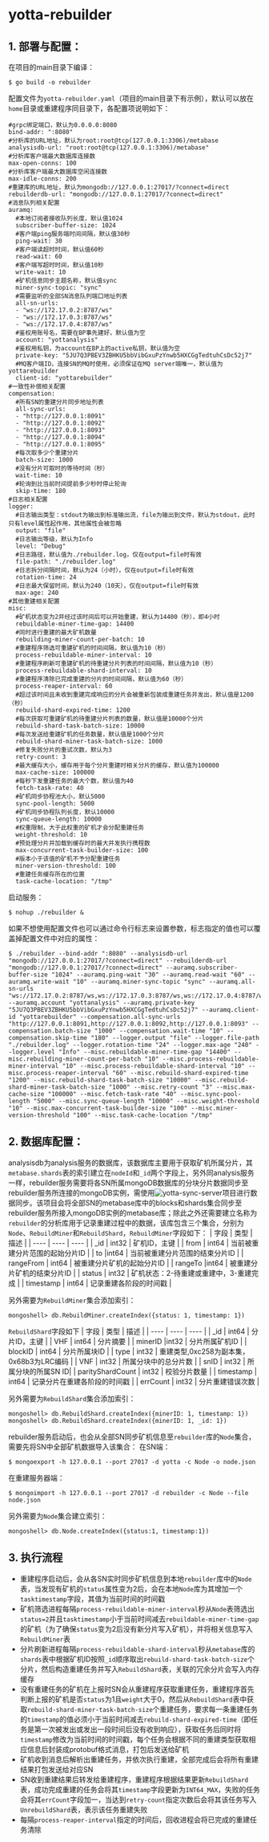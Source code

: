 # yotta-rebuilder
## 1. 部署与配置：
在项目的main目录下编译：
```
$ go build -o rebuilder
```
配置文件为`yotta-rebuilder.yaml`（项目的main目录下有示例），默认可以放在`home`目录或重建程序同目录下，各配置项说明如下：
```
#grpc绑定端口，默认为0.0.0.0:8080
bind-addr: ":8080"
#分析库的URL地址，默认为root:root@tcp(127.0.0.1:3306)/metabase
analysisdb-url: "root:root@tcp(127.0.0.1:3306)/metabase"
#分析库客户端最大数据库连接数
max-open-conns: 100
#分析库客户端最大数据库空闲连接数
max-idle-conns: 200
#重建库的URL地址，默认为mongodb://127.0.0.1:27017/?connect=direct
rebuilderdb-url: "mongodb://127.0.0.1:27017/?connect=direct"
#消息队列相关配置
auramq:
  #本地订阅者接收队列长度，默认值1024
  subscriber-buffer-size: 1024
  #客户端ping服务端时间间隔，默认值30秒
  ping-wait: 30
  #客户端读超时时间，默认值60秒
  read-wait: 60
  #客户端写超时时间，默认值10秒
  write-wait: 10
  #矿机信息同步主题名称，默认值sync
  miner-sync-topic: "sync"
  #需要监听的全部SN消息队列端口地址列表
  all-sn-urls:
  - "ws://172.17.0.2:8787/ws"
  - "ws://172.17.0.3:8787/ws"
  - "ws://172.17.0.4:8787/ws"
  #鉴权用账号名，需要在BP事先建好，默认值为空
  account: "yottanalysis"
  #鉴权用私钥，为account在BP上的active私钥，默认值为空
  private-key: "5JU7Q3PBEV3ZBHKU5bbVibGxuPzYnwb5HXCGgTedtuhCsDc52j7"
  #MQ客户端ID，连接SN的MQ时使用，必须保证在MQ server端唯一，默认值为yottarebuilder
  client-id: "yottarebuilder"
#一致性补偿相关配置
compensation:
  #所有SN的重建分片同步地址列表
  all-sync-urls:
  - "http://127.0.0.1:8091"
  - "http://127.0.0.1:8092"
  - "http://127.0.0.1:8093"
  - "http://127.0.0.1:8094"
  - "http://127.0.0.1:8095"
  #每次取多少个重建分片
  batch-size: 1000
  #没有分片可取时的等待时间（秒）
  wait-time: 10
  #轮询到比当前时间提前多少秒时停止轮询
  skip-time: 180
#日志相关配置
logger:
  #日志输出类型：stdout为输出到标准输出流，file为输出到文件，默认为stdout，此时只有level属性起作用，其他属性会被忽略
  output: "file"
  #日志输出等级，默认为Info
  level: "Debug"
  #日志路径，默认值为./rebuilder.log，仅在output=file时有效
  file-path: "./rebuilder.log"
  #日志拆分间隔时间，默认为24（小时），仅在output=file时有效
  rotation-time: 24
  #日志最大保留时间，默认为240（10天），仅在output=file时有效
  max-age: 240
#其他重建相关配置
misc:
  #矿机状态变为2并经过该时间后可以开始重建，默认为14400（秒），即4小时
  rebuildable-miner-time-gap: 14400
  #同时进行重建的最大矿机数量
  rebuilding-miner-count-per-batch: 10
  #重建程序筛选可重建矿机的时间间隔，默认值为10（秒）
  process-rebuildable-miner-interval: 10
  #重建程序刷新可重建矿机的待重建分片列表的时间间隔，默认值为10（秒）
  process-rebuildable-shard-interval: 10
  #重建程序清除已完成重建的分片的时间间隔，默认值为60（秒）
  process-reaper-interval: 60
  #超过该时间且未收到重建完成响应的分片会被重新包装成重建任务并发出，默认值是1200（秒）
  rebuild-shard-expired-time: 1200
  #每次获取可重建矿机的待重建分片列表的数量，默认值是10000个分片
  rebuild-shard-task-batch-size: 10000
  #每次发送给重建矿机的任务数量，默认值是1000个分片
  rebuild-shard-miner-task-batch-size: 1000
  #修复失败分片的重试次数，默认为3
  retry-count: 3
  #最大缓存大小，缓存用于每个分片重建时相关分片的缓存，默认值为100000
  max-cache-size: 100000
  #每秒下发重建任务的最大个数，默认值为40
  fetch-task-rate: 40
  #矿机同步协程池大小，默认5000
  sync-pool-length: 5000
  #矿机同步协程队列长度，默认10000
  sync-queue-length: 10000
  #权重限制，大于此权重的矿机才会分配重建任务
  weight-threshold: 10
  #预处理分片并加载到缓存时的最大并发执行携程数
  max-concurrent-task-builder-size: 100
  #版本小于该值的矿机不予分配重建任务
  miner-version-threshold: 100
  #重建任务缓存所在的位置
  task-cache-location: "/tmp"
```
启动服务：
```
$ nohup ./rebuilder &
```
如果不想使用配置文件也可以通过命令行标志来设置参数，标志指定的值也可以覆盖掉配置文件中对应的属性：
```
$ ./rebuilder --bind-addr ":8080" --analysisdb-url "mongodb://127.0.0.1:27017/?connect=direct" --rebuilderdb-url "mongodb://127.0.0.1:27017/?connect=direct" --auramq.subscriber-buffer-size "1024" --auramq.ping-wait "30" --auramq.read-wait "60" --auramq.write-wait "10" --auramq.miner-sync-topic "sync" --auramq.all-sn-urls "ws://172.17.0.2:8787/ws,ws://172.17.0.3:8787/ws,ws://172.17.0.4:8787/ws" --auramq.account "yottanalysis" --auramq.private-key "5JU7Q3PBEV3ZBHKU5bbVibGxuPzYnwb5HXCGgTedtuhCsDc52j7" --auramq.client-id "yottarebuilder" --compensation.all-sync-urls "http://127.0.0.1:8091,http://127.0.0.1:8092,http://127.0.0.1:8093" --compensation.batch-size "1000" --compensation.wait-time "10" --compensation.skip-time "180" --logger.output "file" --logger.file-path "./rebuilder.log" --logger.rotation-time "24" --logger.max-age "240" --logger.level "Info" --misc.rebuildable-miner-time-gap "14400" --misc.rebuilding-miner-count-per-batch "10" --misc.process-rebuildable-miner-interval "10" --misc.process-rebuildable-shard-interval "10" --misc.process-reaper-interval "60" --misc.rebuild-shard-expired-time "1200" --misc.rebuild-shard-task-batch-size "10000" --misc.rebuild-shard-miner-task-batch-size "1000" --misc.retry-count "3" --misc.max-cache-size "100000" --misc.fetch-task-rate "40" --misc.sync-pool-length "5000" --misc.sync-queue-length "10000" --misc.weight-threshold "10" --misc.max-concurrent-task-builder-size "100" --misc.miner-version-threshold "100" --misc.task-cache-location "/tmp"
```

## 2. 数据库配置：
analysisdb为analysis服务的数据库，该数据库主要用于获取矿机所属分片，其`metabase.shards`表的索引建立在`nodeId`和`_id`两个字段上，另外同analysis服务一样，rebuilder服务需要将各SN所属mongoDB数据库的分块分片数据同步至rebuilder服务所连接的mongoDB实例，需使用![yotta-sync-server](https://github.com/yottachain/yotta-sync-server)项目进行数据同步。该项目会将全部SN的metabase库中的blocks和shards集合同步至rebuilder服务所接入mongoDB实例的metabase库；除此之外还需要建立名称为`rebuilder`的分析库用于记录重建过程中的数据，该库包含三个集合，分别为`Node`、`RebuildMiner`和`RebuildShard`，`RebuildMiner`字段如下：
| 字段 | 类型 | 描述 |
| ---- | ---- | ---- |
| _id | int32 | 矿机ID，主键 |
| from | int64 | 当前被重建分片范围的起始分片ID |
| to |int64 |	当前被重建分片范围的结束分片ID |
| rangeFrom | int64 | 被重建分片矿机的起始分片ID |
| rangeTo |int64 |	被重建分片矿机的结束分片ID |
| status | int32 | 矿机状态：2-待重建或重建中，3-重建完成 |
| timestamp	| int64	| 记录重建各阶段的时间戳 |

另外需要为`RebuildMiner`集合添加索引：
```
mongoshell> db.RebuildMiner.createIndex({status: 1, timestamp: 1})
```
`RebuildShard`字段如下
| 字段 | 类型 | 描述 |
| ---- | ---- | ---- |
| _id | int64 | 分片ID，主键 |
| VHF | int64 | 分片摘要 |
| minerID |int32 |	分片所属矿机ID |
| blockID | int64 | 分片所属块ID |
| type | int32 | 重建类型,0xc258为副本集，0x68b3为LRC编码 |
| VNF | int32 | 所属分块中的总分片数 |
| snID | int32 | 所属分块的所属SN ID|
| parityShardCount | int32 | 校验分片数量 |
| timestamp	| int64	| 记录分片在重建各阶段的时间戳 |
| errCount | int32 | 分片重建错误次数 |

另外需要为`RebuildShard`集合添加索引：
```
mongoshell> db.RebuildShard.createIndex({minerID: 1, timestamp: 1})
mongoshell> db.RebuildShard.createIndex({minerID: 1, _id: 1})
```
rebuilder服务启动后，也会从全部SN同步矿机信息至`rebuilder`库的`Node`集合，需要先将SN中全部矿机数据导入该集合：
在SN端：
```
$ mongoexport -h 127.0.0.1 --port 27017 -d yotta -c Node -o node.json
```
在重建服务器端：
```
$ mongoimport -h 127.0.0.1 --port 27017 -d rebuilder -c Node --file node.json
```

另外需要为`Node`集合建立索引：
```
mongoshell> db.Node.createIndex({status:1, timestamp:1})
```

## 3. 执行流程
* 重建程序启动后，会从各SN实时同步矿机信息到本地`rebuilder`库中的`Node`表，当发现有矿机的`status`属性变为2后，会在本地`Node`库为其增加一个`tasktimestamp`字段，其值为当前时间的时间戳
* 矿机筛选进程每隔`process-rebuildable-miner-interval`秒从`Node`表筛选出`status=2`并且`tasktimestamp`小于当前时间减去`rebuildable-miner-time-gap`的矿机（为了确保`status`变为2后没有新分片写入矿机），并将相关信息写入`RebuildMiner`表
* 分片刷新进程每隔`process-rebuildable-shard-interval`秒从`metabase`库的`shards`表中根据矿机ID按照`_id`顺序取出`rebuild-shard-task-batch-size`个分片，然后构造重建任务并写入`RebuildShard`表，关联的冗余分片会写入内存缓存
* 没有重建任务的矿机在上报时SN会从重建程序获取重建任务，重建程序首先判断上报的矿机是否`status`为1且`weight`大于0，然后从`RebuildShard`表中获取`rebuild-shard-miner-task-batch-size`个重建任务，要求每一条重建任务的`timestamp`的值必须小于当前时间减去`rebuild-shard-expired-time`（即任务是第一次被发出或发出一段时间后没有收到响应），获取任务后同时将`timestamp`修改为当前时间的时间戳，每个任务会根据不同的重建类型获取相应信息后封装成protobuf格式消息，打包后发送给矿机
* 矿机收到消息后解析出重建任务，并依次执行重建，全部完成后会将所有重建结果打包发送给对应SN
* SN收到重建结果后转发给重建程序，重建程序根据结果更新`RebuildShard`表，成功完成重建的任务会将其`timestamp`字段更新为`INT64_MAX`，失败的任务会将其`errCount`字段加一，当达到`retry-count`指定次数后会将其该任务写入`UnrebuildShard`表，表示该任务重建失败
* 每隔`process-reaper-interval`指定的时间后，回收进程会将已完成的重建任务清除